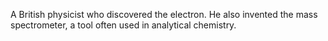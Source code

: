 A British physicist who discovered the electron. He also invented the mass spectrometer, a tool often used in analytical chemistry.
